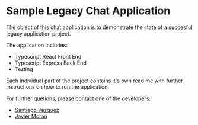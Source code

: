 # Sample Legacy Chat Application

The object of this chat application is to demonstrate the state of a succesful legacy application project.

The application includes:
  - Typescript React Front End
  - Typescript Express Back End
  - Testing

Each individual part of the project contains it's own read me with further instructions on how to run the application. 

For further quetions, please contact one of the developers:
  - [Santiago Vasquez](https://github.com/sancar22)
  - [Javier Moran](https://github.com/moranlemusj)
